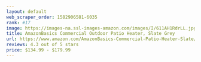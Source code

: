 ```yaml
---
layout: default 
﻿web_scraper_order: 1582906581-6035
rank: #17
image: https://images-na.ssl-images-amazon.com/images/I/611AH1RdrLL.jpg
title: AmazonBasics Commercial Outdoor Patio Heater, Slate Grey
url: https://www.amazon.com/AmazonBasics-Commercial-Patio-Heater-Slate/dp/B010VFKZEO/ref=zg_mw_lawn-garden_17?_encoding=UTF8&psc=1&refRID=76Z90TQYXV7BQTWF8V4S
reviews: 4.3 out of 5 stars
price: $134.99 - $179.99
---
```

